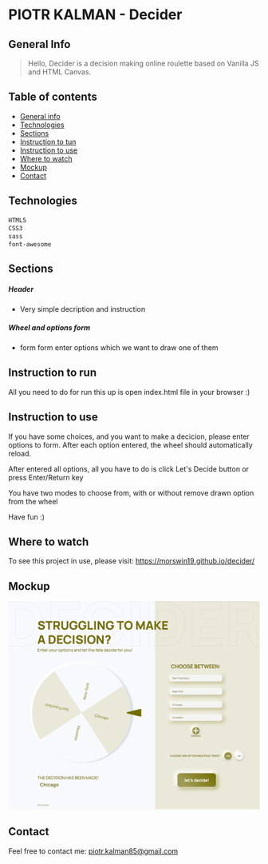 # PIOTR KALMAN - Decider

## General Info

> Hello, Decider is a decision making online roulette
> based on Vanilla JS and HTML Canvas.

## Table of contents

- [General info](#general-info)
- [Technologies](#technologies)
- [Sections](#sections)
- [Instruction to tun](#instruction-to-run)
- [Instruction to use](#instruction-to-use)
- [Where to watch](#where-to-watch)
- [Mockup](#mockup)
- [Contact](#contact)

## Technologies

    HTML5
    CSS3
    sass
    font-awesome

## Sections

##### Header

- Very simple decription and instruction

##### Wheel and options form

- form form enter options which we want to draw one of them

## Instruction to run

All you need to do for run this up is open index.html file in your browser :)

## Instruction to use

If you have some choices, and you want to make a decicion, please enter options to form. After each option entered, the wheel should automatically reload.

After entered all options, all you have to do is click Let's Decide button or press Enter/Return key

You have two modes to choose from, with or without remove drawn option from the wheel

Have fun :)

## Where to watch

To see this project in use, please visit: https://morswin19.github.io/decider/

## Mockup

<img src="./img/screen.png">

## Contact

Feel free to contact me: piotr.kalman85@gmail.com
